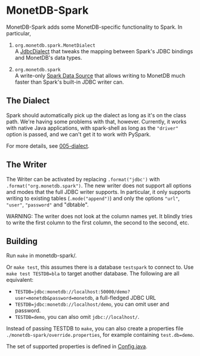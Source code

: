 # MonetDB-Spark

MonetDB-Spark adds some MonetDB-specific functionality to Spark.
In particular,

1. `org.monetdb.spark.MonetDialect`<br>
   A [JdbcDialect] that tweaks the mapping between  Spark's JDBC bindings
   and MonetDB's data types.

2. `org.monetdb.spark`<br>
   A write-only [Spark Data Source] that allows writing to MonetDB much
   faster than Spark's built-in JDBC writer can.


## The Dialect

Spark should automatically pick up the dialect as long as it's on the
class path. We're having some problems with that, however.
Currently, it works with native Java applications, with spark-shell
as long as the `"driver"` option is passed, and we can't get it to
work with PySpark.

For more details, see [005-dialect](notes/005-dialect.md).


## The Writer

The Writer can be activated by replacing `.format("jdbc')`
with `.format("org.monetdb.spark")`.
The new writer does not support all options and modes that the
full JDBC writer supports. In particular, it only supports writing
to existing tables (`.mode("append")`) and only the options `"url"`,
`"user"`, `"password"` and "dbtable".

WARNING: The writer does not look at the column names yet.
It blindly tries to write the first column to the first column, the second
to the second, etc.

## Building

Run `make` in monetdb-spark/.

Or `make test`, this assumes there is a database `testspark` to connect to.
Use `make test TESTDB=bla` to target another database.
The following are all equivalent:

* `TESTDB=jdbc:monetdb://localhost:50000/demo?user=monetdb&password=monetdb`, 
  a full-fledged JDBC URL
* `TESTDB=jdbc:monetdb://localhost/demo`, you can omit user and password.
* `TESTDB=demo`, you can also omit `jdbc://localhost/`.

Instead of passing TESTDB to `make`, you can also create a properties file
`./monetdb-spark/override.properties`, for example containing `test.db=demo`.

The set of supported properties is defined in 
[Config.java](monetdb-spark/src/test/java/org/monetdb/spark/Config.java).


[JdbcDialect]: https://spark.apache.org/docs/latest/api/java/org/apache/spark/sql/jdbc/JdbcDialect.html

[Spark Data Source]: https://spark.apache.org/docs/latest/sql-data-sources.html